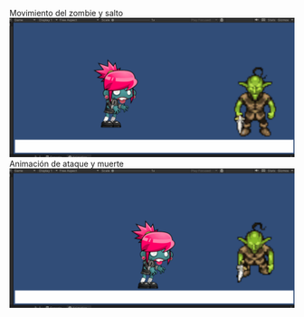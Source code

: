 Movimiento del zombie y salto
![alt-text](https://github.com/alu0101030531/FDV_Practicas/blob/main/FDV_Prac5/Readme_images/1.gif "2")
Animación de ataque y muerte
![alt-text](https://github.com/alu0101030531/FDV_Practicas/blob/main/FDV_Prac5/Readme_images/2.gif "2")
